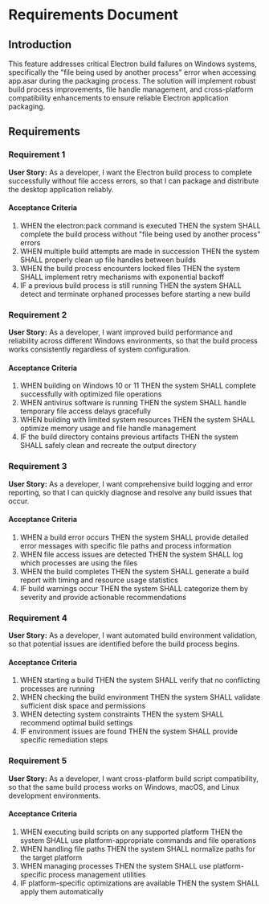 # Requirements Document

## Introduction

This feature addresses critical Electron build failures on Windows systems, specifically the "file being used by another process" error when accessing app.asar during the packaging process. The solution will implement robust build process improvements, file handle management, and cross-platform compatibility enhancements to ensure reliable Electron application packaging.

## Requirements

### Requirement 1

**User Story:** As a developer, I want the Electron build process to complete successfully without file access errors, so that I can package and distribute the desktop application reliably.

#### Acceptance Criteria

1. WHEN the electron:pack command is executed THEN the system SHALL complete the build process without "file being used by another process" errors
2. WHEN multiple build attempts are made in succession THEN the system SHALL properly clean up file handles between builds
3. WHEN the build process encounters locked files THEN the system SHALL implement retry mechanisms with exponential backoff
4. IF a previous build process is still running THEN the system SHALL detect and terminate orphaned processes before starting a new build

### Requirement 2

**User Story:** As a developer, I want improved build performance and reliability across different Windows environments, so that the build process works consistently regardless of system configuration.

#### Acceptance Criteria

1. WHEN building on Windows 10 or 11 THEN the system SHALL complete successfully with optimized file operations
2. WHEN antivirus software is running THEN the system SHALL handle temporary file access delays gracefully
3. WHEN building with limited system resources THEN the system SHALL optimize memory usage and file handle management
4. IF the build directory contains previous artifacts THEN the system SHALL safely clean and recreate the output directory

### Requirement 3

**User Story:** As a developer, I want comprehensive build logging and error reporting, so that I can quickly diagnose and resolve any build issues that occur.

#### Acceptance Criteria

1. WHEN a build error occurs THEN the system SHALL provide detailed error messages with specific file paths and process information
2. WHEN file access issues are detected THEN the system SHALL log which processes are using the files
3. WHEN the build completes THEN the system SHALL generate a build report with timing and resource usage statistics
4. IF build warnings occur THEN the system SHALL categorize them by severity and provide actionable recommendations

### Requirement 4

**User Story:** As a developer, I want automated build environment validation, so that potential issues are identified before the build process begins.

#### Acceptance Criteria

1. WHEN starting a build THEN the system SHALL verify that no conflicting processes are running
2. WHEN checking the build environment THEN the system SHALL validate sufficient disk space and permissions
3. WHEN detecting system constraints THEN the system SHALL recommend optimal build settings
4. IF environment issues are found THEN the system SHALL provide specific remediation steps

### Requirement 5

**User Story:** As a developer, I want cross-platform build script compatibility, so that the same build process works on Windows, macOS, and Linux development environments.

#### Acceptance Criteria

1. WHEN executing build scripts on any supported platform THEN the system SHALL use platform-appropriate commands and file operations
2. WHEN handling file paths THEN the system SHALL normalize paths for the target platform
3. WHEN managing processes THEN the system SHALL use platform-specific process management utilities
4. IF platform-specific optimizations are available THEN the system SHALL apply them automatically